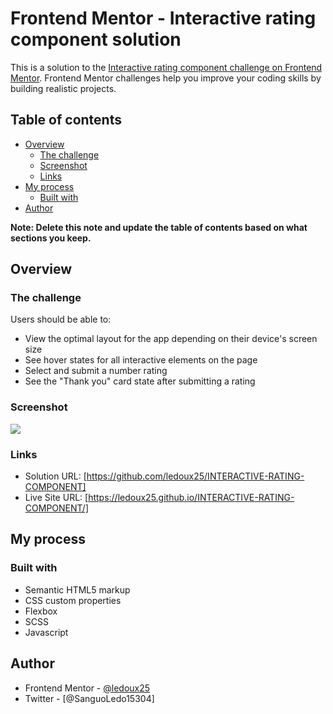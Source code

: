 # Frontend Mentor - Interactive rating component solution

This is a solution to the [Interactive rating component challenge on Frontend Mentor](https://www.frontendmentor.io/challenges/interactive-rating-component-koxpeBUmI). Frontend Mentor challenges help you improve your coding skills by building realistic projects. 

## Table of contents
- [Overview](#overview)
  - [The challenge](#the-challenge)
  - [Screenshot](#screenshot)
  - [Links](#links)
- [My process](#my-process)
  - [Built with](#built-with)
- [Author](#author)

**Note: Delete this note and update the table of contents based on what sections you keep.**

## Overview

### The challenge

Users should be able to:

- View the optimal layout for the app depending on their device's screen size
- See hover states for all interactive elements on the page
- Select and submit a number rating
- See the "Thank you" card state after submitting a rating

### Screenshot

![](./images/Capture.PNG)


### Links

- Solution URL: [https://github.com/ledoux25/INTERACTIVE-RATING-COMPONENT]
- Live Site URL: [https://ledoux25.github.io/INTERACTIVE-RATING-COMPONENT/]

## My process

### Built with

- Semantic HTML5 markup
- CSS custom properties
- Flexbox
- SCSS
- Javascript

## Author

- Frontend Mentor - [@ledoux25](https://www.frontendmentor.io/profile/@ledoux25)
- Twitter - [@SanguoLedo15304]


